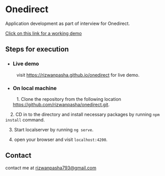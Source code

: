 # Onedirect

   Application development as part of interview for Onedirect.

   [Click on this link for a working demo](https://rizwanpasha.github.io/onedirect)

## Steps for execution 

- ### Live demo

     visit https://rizwanpasha.github.io/onedirect for live demo.

- ### On local machine

     1. Clone the repository from the following location https://github.com/rizwanpasha/onedirect.git.
     
     2. CD in to the directory and install necessary packages by running `npm install` command. 

     3. Start localserver by running `ng serve`.
 
     4. open your browser and visit `localhost:4200`.  

 ## Contact 

 contact me at rizwanpasha793@gmail.com
